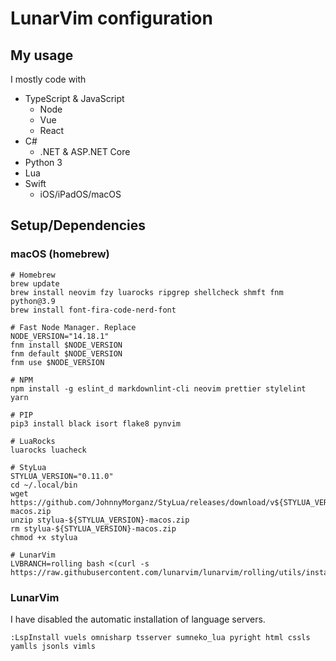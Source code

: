 # LunarVim configuration

## My usage

I mostly code with

- TypeScript & JavaScript
  - Node
  - Vue
  - React
- C#
  - .NET & ASP.NET Core
- Python 3
- Lua
- Swift
  - iOS/iPadOS/macOS

## Setup/Dependencies

### macOS (homebrew)

```shell
# Homebrew
brew update
brew install neovim fzy luarocks ripgrep shellcheck shmft fnm python@3.9
brew install font-fira-code-nerd-font

# Fast Node Manager. Replace
NODE_VERSION="14.18.1"
fnm install $NODE_VERSION
fnm default $NODE_VERSION
fnm use $NODE_VERSION

# NPM
npm install -g eslint_d markdownlint-cli neovim prettier stylelint yarn

# PIP
pip3 install black isort flake8 pynvim

# LuaRocks
luarocks luacheck

# StyLua
STYLUA_VERSION="0.11.0"
cd ~/.local/bin
wget https://github.com/JohnnyMorganz/StyLua/releases/download/v${STYLUA_VERSION}/stylua-${STYLUA_VERSION}-macos.zip
unzip stylua-${STYLUA_VERSION}-macos.zip
rm stylua-${STYLUA_VERSION}-macos.zip
chmod +x stylua

# LunarVim
LVBRANCH=rolling bash <(curl -s https://raw.githubusercontent.com/lunarvim/lunarvim/rolling/utils/installer/install.sh)
```

### LunarVim

I have disabled the automatic installation of language servers.

```vim
:LspInstall vuels omnisharp tsserver sumneko_lua pyright html cssls yamlls jsonls vimls
```
